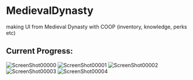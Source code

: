 # MedievalDynasty
 making UI from Medieval Dynasty with COOP (inventory, knowledge, perks etc)

<h2> Current Progress:</h2>

![ScreenShot00000](https://github.com/Endersik4/MedievalDynasty/assets/131354098/fc77bd04-e815-45fc-a814-a847f1d6a711)
![ScreenShot00001](https://github.com/Endersik4/MedievalDynasty/assets/131354098/3e4fb96a-1a5a-43d8-a4ef-7aa82108b8c7)
![ScreenShot00002](https://github.com/Endersik4/MedievalDynasty/assets/131354098/5a3a379a-dc28-44fa-9968-0ff3d5f3813e)
![ScreenShot00003](https://github.com/Endersik4/MedievalDynasty/assets/131354098/fd376dd9-ac57-4d36-bf1c-7c6339af5daf)
![ScreenShot00004](https://github.com/Endersik4/MedievalDynasty/assets/131354098/fdb26f68-6e28-45c1-8c31-4c0e1695ba86)
